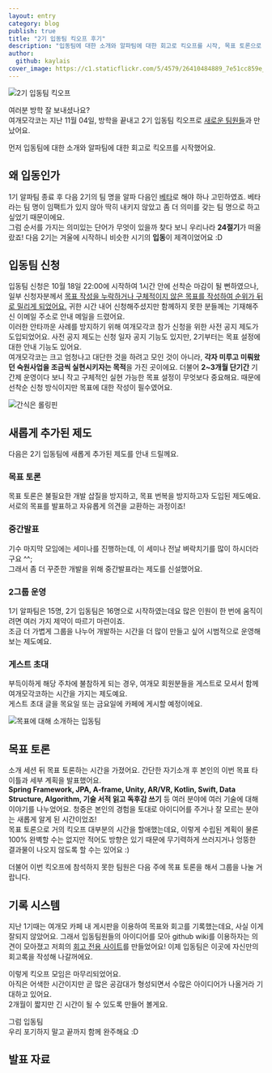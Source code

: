 ```yaml
---
layout: entry
category: blog
publish: true
title: "2기 입동팀 킥오프 후기" 
description: "입동팀에 대한 소개와 알파팀에 대한 회고로 킥오프를 시작, 목표 토론으로 알찬 시간을 보냈어요"
author:
  github: kaylais
cover_image: https://c1.staticflickr.com/5/4579/26410484889_7e51cc859e_h.jpg
---
```

  
![2기 입동팀 킥오프](https://c1.staticflickr.com/5/4579/26410484889_7e51cc859e_h.jpg)  

여러분 방학 잘 보내셨나요?    
여개모각코는 지난 11월 04일, 방학을 끝내고 2기 입동팀 킥오프로 [새로운 팀원들](/teams/2nd-ipdong/)과 만났어요.  

먼저 입동팀에 대한 소개와 알파팀에 대한 회고로 킥오프를 시작했어요.  

## 왜 입동인가  
1기 알파팀 종료 후 다음 2기의 팀 명을 알파 다음인 <u>베타</u>로 해야 하나 고민하였죠. 베타라는 팀 명이 임팩트가 있지 않아 딱히 내키지 않았고 좀 더 의미를 갖는 팀 명으로 하고 싶었기 때문이에요.  
그럼 순서를 가지는 의미있는 단어가 무엇이 있을까 찾다 보니 우리나라 **24절기**가 떠올랐죠! 다음 2기는 겨울에 시작하니 비슷한 시기의 **입동**이 제격이었어요 :D  


## 입동팀 신청
입동팀 신청은 10월 18일 22:00에 시작하여 1시간 안에 선착순 마감이 될 뻔하였으나, 일부 신청자분께서 <u>목표 작성을 누락하거나 구체적이지 않은 목표를 작성하여 순위가 뒤로 밀리게 되었어요.</u> 귀한 시간 내어 신청해주셨지만 함께하지 못한 분들께는 기재해주신 이메일 주소로 안내 메일을 드렸어요.  
이러한 안타까운 사례를 방지하기 위해 여개모각코 참가 신청을 위한 사전 공지 제도가 도입되었어요. 사전 공지 제도는 신청 일자 공지 기능도 있지만, 2기부터는 목표 설정에 대한 안내 기능도 있어요.  
여개모각코는 크고 엄청나고 대단한 것을 하려고 모인 것이 아니라, **각자 미루고 미뤄왔던 숙원사업을 조금씩 실현시키자는 목적**을 가진 곳이에요. 더불어 **2~3개월 단기간** 기간제 운영이다 보니 작고 구체적인 실현 가능한 목표 설정이 무엇보다 중요해요. 때문에 선착순 신청 방식이지만 목표에 대한 작성이 필수였어요.  

![간식은 롤링핀](https://c1.staticflickr.com/5/4465/24334838688_98305168ac_h.jpg)  

## 새롭게 추가된 제도  
다음은 2기 입동팀에 새롭게 추가된 제도를 안내 드릴께요.  

### 목표 토론  
목표 토론은 불필요한 개발 삽질을 방지하고, 목표 번복을 방지하고자 도입된 제도예요.  
서로의 목표를 발표하고 자유롭게 의견을 교환하는 과정이죠!  

### 중간발표
기수 마지막 모임에는 세미나를 진행하는데, 이 세미나 전날 벼락치기를 많이 하시더라구요 ^^;  
그래서 좀 더 꾸준한 개발을 위해 중간발표라는 제도를 신설했어요.  
  
### 2그룹 운영 
1기 알파팀은 15명, 2기 입동팀은 16명으로 시작하였는데요 많은 인원이 한 번에 움직이려면 여러 가지 제약이 따르기 마련이죠.  
조금 더 가볍게 그룹을 나누어 개발하는 시간을 더 많이 만들고 싶어 시범적으로 운영해보는 제도예요.    

### 게스트 초대
부득이하게 해당 주차에 불참하게 되는 경우, 여개모 회원분들을 게스트로 모셔서 함께 여개모각코하는 시간을 가지는 제도예요.  
게스트 초대 글을 목요일 또는 금요일에 카페에 게시할 예정이에요.  

![목표에 대해 소개하는 입동팀](https://c1.staticflickr.com/5/4559/38155128002_a6a9d265f7_h.jpg)  

## 목표 토론
소개 세션 뒤 목표 토론하는 시간을 가졌어요. 간단한 자기소개 후 본인의 이번 목표 타이틀과 세부 계획을 발표했어요.  
**Spring Framework, JPA, A-frame, Unity, AR/VR, Kotlin, Swift, Data Structure, Algorithm, 기술 서적 읽고 독후감 쓰기** 등 여러 분야에 여러 기술에 대해 이야기를 나누었어요. 청중은 본인의 경험을 토대로 아이디어를 주거나 잘 모르는 분야는 새롭게 알게 된 시간이었죠!  
목표 토론으로 거의 킥오프 대부분의 시간을 할애했는데요, 이렇게 수립된 계획이 물론 100% 완벽할 수는 없지만 적어도 방향은 있기 때문에 무기력하게 쓰러지거나 엉뚱한 결과물이 나오지 않도록 할 수는 있어요 :)  

더불어 이번 킥오프에 참석하지 못한 팀원은 다음 주에 목표 토론을 해서 그룹을 나눌 거랍니다.  

## 기록 시스템  
지난 1기때는 여개모 카페 내 게시판을 이용하여 목표와 회고를 기록했는데요, 사실 이게 잘되지 않았어요. 그래서 입동팀원들의 아이디어를 모아 github wiki를 이용하자는 의견이 모아졌고 저희의 [회고 전용 사이트](/retrospective-2nd-ipdong/)를 만들었어요! 이제 입동팀은 이곳에 자신만의 회고록을 작성해 나갈꺼에요.  



이렇게 킥오프 모임은 마무리되었어요.  
아직은 어색한 시간이지만 곧 많은 공감대가 형성되면서 수많은 아이디어가 나올거라 기대하고 있어요.  
2개월이 짧지만 긴 시간이 될 수 있도록 만들어 볼게요.    

그럼 입동팀  
우리 포기하지 말고 끝까지 함께 완주해요 :D  


## 발표 자료
<script async class="speakerdeck-embed" data-id="1bea9eb406a94d44947058f8eeb38c8d" data-ratio="1.77777777777778" src="//speakerdeck.com/assets/embed.js"></script>

<br>
<br>


